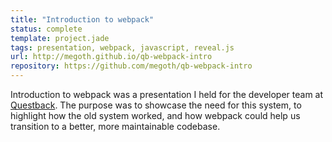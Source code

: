 ```yaml
---
title: "Introduction to webpack"
status: complete
template: project.jade
tags: presentation, webpack, javascript, reveal.js
url: http://megoth.github.io/qb-webpack-intro
repository: https://github.com/megoth/qb-webpack-intro
---
```


Introduction to webpack was a presentation I held for the developer team at [Questback](http://www.questback.com/). The purpose was to showcase the need for this system, to highlight how the old system worked, and how webpack could help us transition to a better, more maintainable codebase.